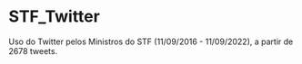# STF_Twitter
 Uso do Twitter pelos Ministros do STF (11/09/2016 - 11/09/2022), a partir de 2678 tweets.
